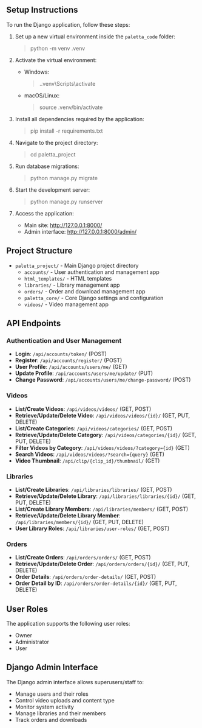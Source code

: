 ## Setup Instructions

To run the Django application, follow these steps:

1. Set up a new virtual environment inside the `paletta_code` folder:

   > python -m venv .venv

2. Activate the virtual environment:

   - Windows:

     > .\.venv\Scripts\activate

   - macOS/Linux:

     > source .venv/bin/activate

3. Install all dependencies required by the application:

   > pip install -r requirements.txt

4. Navigate to the project directory:

   > cd paletta_project

5. Run database migrations:

   > python manage.py migrate

6. Start the development server:

   > python manage.py runserver

7. Access the application:
   - Main site: http://127.0.0.1:8000/
   - Admin interface: http://127.0.0.1:8000/admin/

## Project Structure

- `paletta_project/` - Main Django project directory
  - `accounts/` - User authentication and management app
  - `html_templates/` - HTML templates
  - `libraries/` - Library management app
  - `orders/` - Order and download management app
  - `paletta_core/` - Core Django settings and configuration
  - `videos/` - Video management app

## API Endpoints

### Authentication and User Management

- **Login**: `/api/accounts/token/` (POST)
- **Register**: `/api/accounts/register/` (POST)
- **User Profile**: `/api/accounts/users/me/` (GET)
- **Update Profile**: `/api/accounts/users/me/update/` (PUT)
- **Change Password**: `/api/accounts/users/me/change-password/` (POST)

### Videos

- **List/Create Videos**: `/api/videos/videos/` (GET, POST)
- **Retrieve/Update/Delete Video**: `/api/videos/videos/{id}/` (GET, PUT, DELETE)
- **List/Create Categories**: `/api/videos/categories/` (GET, POST)
- **Retrieve/Update/Delete Category**: `/api/videos/categories/{id}/` (GET, PUT, DELETE)
- **Filter Videos by Category**: `/api/videos/videos/?category={id}` (GET)
- **Search Videos**: `/api/videos/videos/?search={query}` (GET)
- **Video Thumbnail**: `/api/clip/{clip_id}/thumbnail/` (GET)

### Libraries

- **List/Create Libraries**: `/api/libraries/libraries/` (GET, POST)
- **Retrieve/Update/Delete Library**: `/api/libraries/libraries/{id}/` (GET, PUT, DELETE)
- **List/Create Library Members**: `/api/libraries/members/` (GET, POST)
- **Retrieve/Update/Delete Library Member**: `/api/libraries/members/{id}/` (GET, PUT, DELETE)
- **User Library Roles**: `/api/libraries/user-roles/` (GET, POST)

### Orders

- **List/Create Orders**: `/api/orders/orders/` (GET, POST)
- **Retrieve/Update/Delete Order**: `/api/orders/orders/{id}/` (GET, PUT, DELETE)
- **Order Details**: `/api/orders/order-details/` (GET, POST)
- **Order Detail by ID**: `/api/orders/order-details/{id}/` (GET, PUT, DELETE)

## User Roles

The application supports the following user roles:

- Owner
- Administrator
- User

## Django Admin Interface

The Django admin interface allows superusers/staff to:

- Manage users and their roles
- Control video uploads and content type
- Monitor system activity
- Manage libraries and their members
- Track orders and downloads
